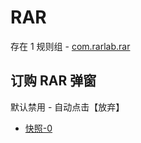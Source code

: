 # RAR

存在 1 规则组 - [com.rarlab.rar](/src/apps/com.rarlab.rar.ts)

## 订购 RAR 弹窗

默认禁用 - 自动点击【放弃】

- [快照-0](https://i.gkd.li/import/12781596)
